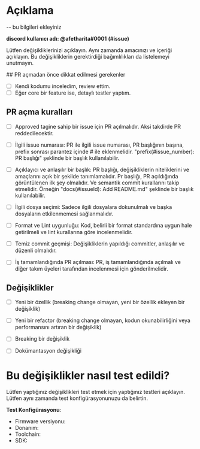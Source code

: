 
# Açıklama


-- bu bilgileri ekleyiniz

**discord kullanıcı adı: @afetharita#0001**
**(#issue)**



Lütfen değişikliklerinizi açıklayın. Aynı zamanda amacınızı ve içeriği açıklayın. Bu değişikliklerin gerektirdiği bağımlılıkları da listelemeyi unutmayın.


## PR açmadan önce dikkat edilmesi gerekenler
- [ ] Kendi kodumu inceledim, review ettim.
- [ ] Eğer core bir feature ise, detaylı testler yaptım.

## PR açma kuralları
- [ ] Approved tagine sahip bir issue için PR açılmalıdır. Aksi takdirde PR reddedilecektir.
- [ ] İlgili issue numarası: PR ile ilgili issue numarası, PR başlığının başına, prefix sonrası parantez içinde # ile eklenmelidir. "prefix(#issue_number): PR başlığı" şeklinde bir başlık kullanılabilir.
- [ ] Açıklayıcı ve anlaşılır bir başlık: PR başlığı, değişikliklerin niteliklerini ve amaçlarını açık bir şekilde tanımlamalıdır. Pr başlığı, PR açıldığında görüntülenen ilk şey olmalıdır. Ve semantik commit kurallarını takip etmelidir. Örneğin "docs(#issueId): Add README.md" şeklinde bir başlık kullanılabilir. 
- [ ] İlgili dosya seçimi: Sadece ilgili dosyalara dokunulmalı ve başka dosyaların etkilenmemesi sağlanmalıdır.
- [ ] Format ve Lint uygunluğu: Kod, belirli bir format standardına uygun hale getirilmeli ve lint kurallarına göre incelenmelidir.
- [ ] Temiz commit geçmişi: Değişikliklerin yapıldığı commitler, anlaşılır ve düzenli olmalıdır.
- [ ] İş tamamlandığında PR açılması: PR, iş tamamlandığında açılmalı ve diğer takım üyeleri tarafından incelenmesi için gönderilmelidir.



## Değişiklikler

- [ ] Yeni bir özellik (breaking change olmayan, yeni bir özellik ekleyen bir değişiklik)
- [ ] Yeni bir refactor (breaking change olmayan, kodun okunabilirliğini veya performansını artıran bir değişiklik)
- [ ] Breaking bir değişiklik 
- [ ] Dokümantasyon değişikliği


# Bu değişiklikler nasıl test edildi?

Lütfen yaptığınız değişiklikleri test etmek için yaptığınız testleri açıklayın. Lütfen aynı zamanda test konfigürasyonunuzu da belirtin.


**Test Konfigürasyonu**:

* Firmware versiyonu:
* Donanım:
* Toolchain:
* SDK:

